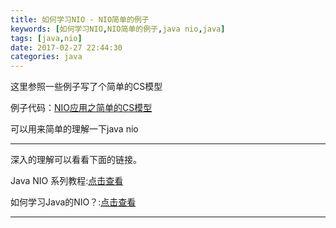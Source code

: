 ```yaml
---
title: 如何学习NIO - NIO简单的例子
keywords: [如何学习NIO,NIO简单的例子,java nio,java]
tags: [java,nio]
date: 2017-02-27 22:44:30
categories: java
---
```

这里参照一些例子写了个简单的CS模型

例子代码：<a href="https://github.com/hisen-yuan/Practice/tree/master/src/com/hisen/nio/cs" target="_blank">NIO应用之简单的CS模型</a>


可以用来简单的理解一下java nio

---

深入的理解可以看看下面的链接。

Java NIO 系列教程:<a href="http://www.iteye.com/magazines/132-Java-NIO" target="_blank">点击查看</a>


如何学习Java的NIO？:<a href="https://www.zhihu.com/question/29005375" target="_blank">点击查看</a>

---
